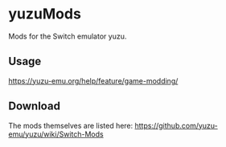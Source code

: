 # yuzuMods
Mods for the Switch emulator yuzu.

## Usage
https://yuzu-emu.org/help/feature/game-modding/

## Download
The mods themselves are listed here: https://github.com/yuzu-emu/yuzu/wiki/Switch-Mods
